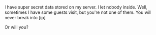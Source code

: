 I have super secret data stored on my server. I let nobody inside. Well, sometimes I have some guests visit, but you're not one of them. You will never break into [ip]

Or will you?
